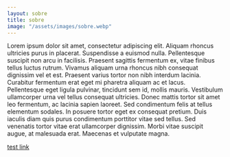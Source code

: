 ```yaml
---
layout: sobre
title: sobre
image: "/assets/images/sobre.webp"
---
```


Lorem ipsum dolor sit amet, consectetur adipiscing elit. Aliquam rhoncus ultricies purus in placerat. Suspendisse a euismod nulla. Pellentesque suscipit non arcu in facilisis. Praesent sagittis fermentum ex, vitae finibus tellus luctus rutrum. Vivamus aliquam urna rhoncus nibh consequat dignissim vel et est. Praesent varius tortor non nibh interdum lacinia. Curabitur fermentum erat eget mi pharetra aliquam ac et lacus. Pellentesque eget ligula pulvinar, tincidunt sem id, mollis mauris. Vestibulum ullamcorper urna vel tellus consequat ultricies. Donec mattis tortor sit amet leo fermentum, ac lacinia sapien laoreet. Sed condimentum felis at tellus elementum sodales. In posuere tortor eget ex consequat pretium. Duis iaculis diam quis purus condimentum porttitor vitae sed tellus. Sed venenatis tortor vitae erat ullamcorper dignissim. Morbi vitae suscipit augue, at malesuada erat. Maecenas et vulputate magna.

[test link](https://www.google.com)
